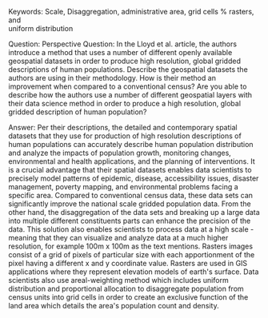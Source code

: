 Keywords: 
Scale,
Disaggregation, 
administrative area, 
grid cells % rasters, and  
uniform distribution

Question: 
Perspective Question: In the Lloyd et al. article, the authors introduce a method that uses a number of different openly available 
geospatial datasets in order to produce high resolution, global gridded descriptions of human populations. Describe the geospatial 
datasets the authors are using in their methodology. How is their method an improvement when compared to a conventional census? 
Are you able to describe how the authors use a number of different geospatial layers with their data science method in order to produce 
a high resolution, global gridded description of human population?

Answer: 
Per their descriptions, the detailed and contemporary spatial datasets that they use for production of high resolution descriptions of 
human populations can accurately describe human population distribution and analyze the impacts of population growth, 
 monitoring changes, environmental and health applications, and the planning of interventions. It is a crucial advantage that their 
 spatial datasets enables data scientists to precisely model patterns of epidemic, disease, accessibility issues, disaster management,
 poverty mapping, and environmental problems facing a specific area. Compared to conventional census data, these data sets can 
 significantly improve the national scale gridded population data. From the other hand, the disaggregation of the data sets and breaking up
 a large data into multiple different constituents parts can enhance the precision of the data. This solution also enables scientists 
 to process data at a high scale -meaning that they can visualize and analyze data at a much higher resolution, for example 100m x 100m as the text mentions. 
 Rasters images consist of a grid of pixels of particular size with each apportionment of the pixel having a different x and y coordinate value. Rasters are used in GIS applications where they represent elevation models of earth's surface. 
 Data scientists also use areal-weighting method which includes uniform distribution and proportional allocation to disaggregate population
 from census units into grid cells in order to create an exclusive function of the land area which details the area's population count 
 and density. 
